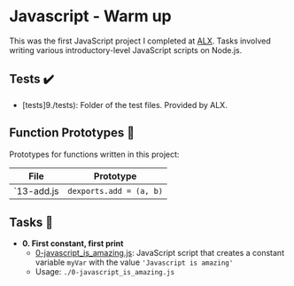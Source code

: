 # Javascript - Warm up

This was the first JavaScript project I completed at [ALX](https://alx_africa.com). Tasks involved writing various introductory-level JavaScript scripts on Node.js.

## Tests :heavy_check_mark:

* [tests]9./tests): Folder of the test files. Provided by ALX.

## Function Prototypes :floppy_disk:

Prototypes for functions written in this project:

| File		| Prototype				|
| --------------| --------------------------------------|
| `13-add.js	| `dexports.add = (a, b)`		|

## Tasks :page_with_curl:

* **0. First constant, first print**
  * [0-javascript_is_amazing.js](./0-javascript_is_amazing.js): JavaScript script
    that creates a constant variable `myVar` with the value `'Javascript is amazing'`
  * Usage: `./0-javascript_is_amazing.js`

